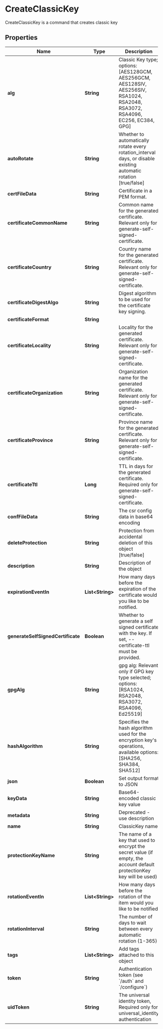 

# CreateClassicKey

CreateClassicKey is a command that creates classic key

## Properties

| Name | Type | Description | Notes |
|------------ | ------------- | ------------- | -------------|
|**alg** | **String** | Classic Key type; options: [AES128GCM, AES256GCM, AES128SIV, AES256SIV, RSA1024, RSA2048, RSA3072, RSA4096, EC256, EC384, GPG] |  |
|**autoRotate** | **String** | Whether to automatically rotate every rotation_interval days, or disable existing automatic rotation [true/false] |  [optional] |
|**certFileData** | **String** | Certificate in a PEM format. |  [optional] |
|**certificateCommonName** | **String** | Common name for the generated certificate. Relevant only for generate-self-signed-certificate. |  [optional] |
|**certificateCountry** | **String** | Country name for the generated certificate. Relevant only for generate-self-signed-certificate. |  [optional] |
|**certificateDigestAlgo** | **String** | Digest algorithm to be used for the certificate key signing. |  [optional] |
|**certificateFormat** | **String** |  |  [optional] |
|**certificateLocality** | **String** | Locality for the generated certificate. Relevant only for generate-self-signed-certificate. |  [optional] |
|**certificateOrganization** | **String** | Organization name for the generated certificate. Relevant only for generate-self-signed-certificate. |  [optional] |
|**certificateProvince** | **String** | Province name for the generated certificate. Relevant only for generate-self-signed-certificate. |  [optional] |
|**certificateTtl** | **Long** | TTL in days for the generated certificate. Required only for generate-self-signed-certificate. |  [optional] |
|**confFileData** | **String** | The csr config data in base64 encoding |  [optional] |
|**deleteProtection** | **String** | Protection from accidental deletion of this object [true/false] |  [optional] |
|**description** | **String** | Description of the object |  [optional] |
|**expirationEventIn** | **List&lt;String&gt;** | How many days before the expiration of the certificate would you like to be notified. |  [optional] |
|**generateSelfSignedCertificate** | **Boolean** | Whether to generate a self signed certificate with the key. If set, --certificate-ttl must be provided. |  [optional] |
|**gpgAlg** | **String** | gpg alg: Relevant only if GPG key type selected; options: [RSA1024, RSA2048, RSA3072, RSA4096, Ed25519] |  [optional] |
|**hashAlgorithm** | **String** | Specifies the hash algorithm used for the encryption key&#39;s operations, available options: [SHA256, SHA384, SHA512] |  [optional] |
|**json** | **Boolean** | Set output format to JSON |  [optional] |
|**keyData** | **String** | Base64-encoded classic key value |  [optional] |
|**metadata** | **String** | Deprecated - use description |  [optional] |
|**name** | **String** | ClassicKey name |  |
|**protectionKeyName** | **String** | The name of a key that used to encrypt the secret value (if empty, the account default protectionKey key will be used) |  [optional] |
|**rotationEventIn** | **List&lt;String&gt;** | How many days before the rotation of the item would you like to be notified |  [optional] |
|**rotationInterval** | **String** | The number of days to wait between every automatic rotation (1-365) |  [optional] |
|**tags** | **List&lt;String&gt;** | Add tags attached to this object |  [optional] |
|**token** | **String** | Authentication token (see &#x60;/auth&#x60; and &#x60;/configure&#x60;) |  [optional] |
|**uidToken** | **String** | The universal identity token, Required only for universal_identity authentication |  [optional] |



